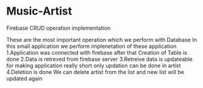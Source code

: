 # Music-Artist
Firebase CRUD operation implementation

These are the most important operation which we perform with Database
In this small application we perform implenetation of these application
1.Application was connected with firebase after that Creation of Table is done 
2.Data is retreved from  firebase server
3.Retreive data is updateable for making application really short only updation can be done in artist
4.Deletion is done We can delete artist from the list and new list will be updated again


